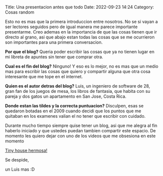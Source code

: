 Title: Una presentacion antes que todo
Date: 2022-09-23 14:24
Category: Cosas random

Esto no es mas que la primera introduccion entre nosotros. No se si vayan a ser lectores seguidos pero de igual manera me parece importante presentarme.  Creo ademas en la importancia de que las cosas tienen que ir directo al grano, asi que abajo estan todas las cosas que se me ocurrieron son importantes para una primera conversacion. 

**Por que el blog?** Queria poder escribir las cosas que ya no tienen lugar en mi libreta de apuntes sin tener que comprar otra.

**Cual es el fin del blog?** Ninguno! Y eso es lo mejor, no es mas que un medio mas para escribir las cosas que quiero y compartir alguna que otra cosa interesante que me tope en el internet. 

**Quien es el autor detras del blog?** Luis, un ingeniero de software de 28, gran fan de los juegos de mesa, los libros de fantasia, que habita con su pareja y dos gatos un apartamento en San Jose, Costa Rica. 

**Donde estan las tildes y la correcta puntuacion?** Disculpen, esas se quedaron botadas en el 2009 cuando decidi que los puntos que me quitaban en los examenes valian el no tener que escribir con cuidado.  

Durante mucho tiempo siempre quise tener un blog, asi que me alegra al fin haberlo iniciado y que ustedes puedan tambien compartir este espacio. De momento les quiero dejar con uno de los videos que me obsesiona en este momento 

[Tiny house hermosa!](https://www.youtube.com/watch?v=o53VAut3pw8&t=474s&ab_channel=NEVERTOOSMALL)

Se despide,

un Luis mas :D